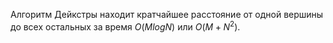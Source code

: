 Алгоритм Дейкстры находит кратчайшее расстояние от одной вершины до всех остальных за время $O(MlogN)$ или $O(M+N^2)$.